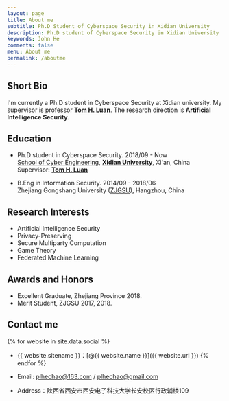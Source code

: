 ```yaml
---
layout: page
title: About me   
subtitle: Ph.D Student of Cyberspace Security in Xidian University
description: Ph.D student of Cyberspace Security in Xidian University
keywords: John He
comments: false
menu: About me
permalink: /aboutme
---
```

## Short Bio   
 I'm currently a Ph.D student in Cyberspace Security at Xidian university. My supervisor is professor **[Tom H. Luan](http://web.xidian.edu.cn/luanhao/index.html)**. The research direction is **Artificial Intelligence Security**.    

## Education   

* Ph.D student in Cyberspace Security. 2018/09 - Now    
   [School of Cyber Engineering](http://ce.xidian.edu.cn/index.htm), **[Xidian University](https://www.xidian.edu.cn/)**, Xi'an, China     
   Supervisor: **[Tom H. Luan](http://web.xidian.edu.cn/luanhao/index.html)**

* B.Eng in Information Security. 2014/09 - 2018/06    
   Zhejiang Gongshang University ([ZJGSU](http://www.hzic.edu.cn/)), Hangzhou, China

## Research Interests
 - Artificial Intelligence Security
 - Privacy-Preserving
 - Secure Multiparty Computation
 - Game Theory
 - Federated Machine Learning 

## Awards and Honors  
 - Excellent Graduate, Zhejiang Province 2018.
 - Merit Student, ZJGSU 2017, 2018.

## Contact me

 {% for website in site.data.social %}
 * {{ website.sitename }}：[@{{ website.name }}]({{ website.url }})
 {% endfor %}    
 - Email: <plhechao@163.com> / <plhechao@gmail.com>   

 - Address：陕西省西安市西安电子科技大学长安校区行政辅楼109 
